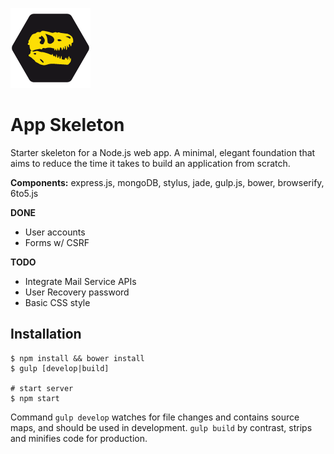 ![Logo](https://raw.githubusercontent.com/imperodesign/skeleton/master/app/assets/src/img/skeleton-logo.png?raw=true)
# App Skeleton

Starter skeleton for a Node.js web app. A minimal, elegant foundation that aims to reduce the time it takes to build an application from scratch.

**Components:** express.js, mongoDB, stylus, jade, gulp.js, bower, browserify, 6to5.js

**DONE**
* User accounts
* Forms w/ CSRF

**TODO**
* Integrate Mail Service APIs
* User Recovery password
* Basic CSS style

## Installation

```
$ npm install && bower install
$ gulp [develop|build]

# start server
$ npm start
```
Command `gulp develop` watches for file changes and contains source maps, and should be used in development. `gulp build` by contrast, strips and minifies code for production.
